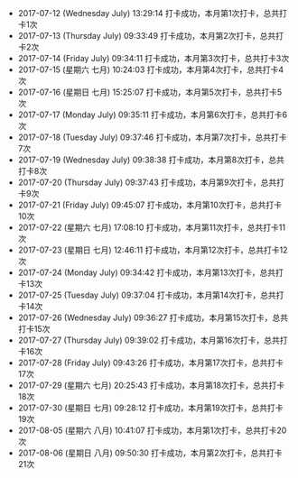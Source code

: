 - 2017-07-12 (Wednesday July) 13:29:14 打卡成功，本月第1次打卡，总共打卡1次
- 2017-07-13 (Thursday July) 09:33:49 打卡成功，本月第2次打卡，总共打卡2次
- 2017-07-14 (Friday July) 09:34:11 打卡成功，本月第3次打卡，总共打卡3次
- 2017-07-15 (星期六 七月) 10:24:03 打卡成功，本月第4次打卡，总共打卡4次
- 2017-07-16 (星期日 七月) 15:25:07 打卡成功，本月第5次打卡，总共打卡5次
- 2017-07-17 (Monday July) 09:35:11 打卡成功，本月第6次打卡，总共打卡6次
- 2017-07-18 (Tuesday July) 09:37:46 打卡成功，本月第7次打卡，总共打卡7次
- 2017-07-19 (Wednesday July) 09:38:38 打卡成功，本月第8次打卡，总共打卡8次
- 2017-07-20 (Thursday July) 09:37:43 打卡成功，本月第9次打卡，总共打卡9次
- 2017-07-21 (Friday July) 09:45:07 打卡成功，本月第10次打卡，总共打卡10次
- 2017-07-22 (星期六 七月) 17:08:10 打卡成功，本月第11次打卡，总共打卡11次
- 2017-07-23 (星期日 七月) 12:46:11 打卡成功，本月第12次打卡，总共打卡12次
- 2017-07-24 (Monday July) 09:34:42 打卡成功，本月第13次打卡，总共打卡13次
- 2017-07-25 (Tuesday July) 09:37:04 打卡成功，本月第14次打卡，总共打卡14次
- 2017-07-26 (Wednesday July) 09:36:27 打卡成功，本月第15次打卡，总共打卡15次
- 2017-07-27 (Thursday July) 09:39:02 打卡成功，本月第16次打卡，总共打卡16次
- 2017-07-28 (Friday July) 09:43:26 打卡成功，本月第17次打卡，总共打卡17次
- 2017-07-29 (星期六 七月) 20:25:43 打卡成功，本月第18次打卡，总共打卡18次
- 2017-07-30 (星期日 七月) 09:28:12 打卡成功，本月第19次打卡，总共打卡19次
- 2017-08-05 (星期六 八月) 10:41:07 打卡成功，本月第1次打卡，总共打卡20次
- 2017-08-06 (星期日 八月) 09:50:30 打卡成功，本月第2次打卡，总共打卡21次
